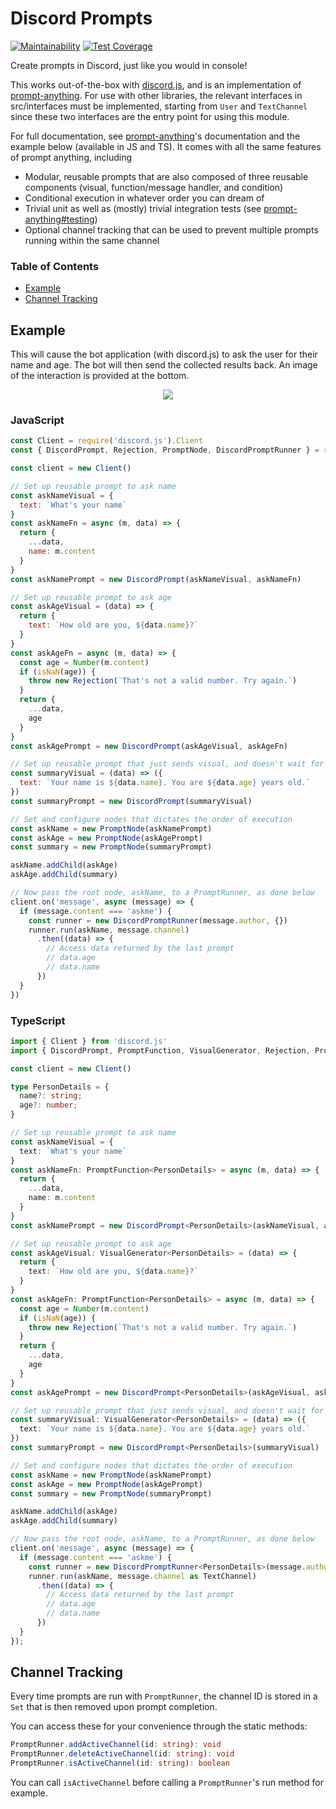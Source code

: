 # Discord Prompts
[![Maintainability](https://api.codeclimate.com/v1/badges/c4c08e63d9d7078a3b5b/maintainability)](https://codeclimate.com/github/synzen/discord.js-prompts/maintainability)
[![Test Coverage](https://api.codeclimate.com/v1/badges/c4c08e63d9d7078a3b5b/test_coverage)](https://codeclimate.com/github/synzen/discord.js-prompts/test_coverage)

Create prompts in Discord, just like you would in console!

This works out-of-the-box with [discord.js](https://discord.js.org/#/), and is an implementation of [prompt-anything](https://github.com/synzen/prompt-anything). For use with other libraries, the relevant interfaces in src/interfaces must be implemented, starting from `User` and `TextChannel` since these two interfaces are the entry point for using this module.

For full documentation, see [prompt-anything](https://github.com/synzen/prompt-anything)'s documentation and the example below (available in JS and TS). It comes with all the same features of prompt anything, including

- Modular, reusable prompts that are also composed of three reusable components (visual, function/message handler, and condition)
- Conditional execution in whatever order you can dream of
- Trivial unit as well as (mostly) trivial integration tests (see [prompt-anything#testing](https://github.com/synzen/prompt-anything#testing))
- Optional channel tracking that can be used to prevent multiple prompts running within the same channel

### Table of Contents

- [Example](#example)
- [Channel Tracking](#channel-tracking)

## Example

This will cause the bot application (with discord.js) to ask the user for their name and age. The bot will then send the collected results back. An image of the interaction is provided at the bottom.

<p align="center">
  <img src="https://i.imgur.com/DCydxh5.png">
</p>


### JavaScript
```js
const Client = require('discord.js').Client
const { DiscordPrompt, Rejection, PromptNode, DiscordPromptRunner } = require('discord-prompts')

const client = new Client()

// Set up reusable prompt to ask name
const askNameVisual = {
  text: `What's your name`
}
const askNameFn = async (m, data) => {
  return {
    ...data,
    name: m.content
  }
}
const askNamePrompt = new DiscordPrompt(askNameVisual, askNameFn)

// Set up reusable prompt to ask age
const askAgeVisual = (data) => {
  return {
    text: `How old are you, ${data.name}?`
  }
}
const askAgeFn = async (m, data) => {
  const age = Number(m.content)
  if (isNaN(age)) {
    throw new Rejection(`That's not a valid number. Try again.`)
  }
  return {
    ...data,
    age
  }
}
const askAgePrompt = new DiscordPrompt(askAgeVisual, askAgeFn)

// Set up reusable prompt that just sends visual, and doesn't wait for input
const summaryVisual = (data) => ({
  text: `Your name is ${data.name}. You are ${data.age} years old.`
})
const summaryPrompt = new DiscordPrompt(summaryVisual)

// Set and configure nodes that dictates the order of execution
const askName = new PromptNode(askNamePrompt)
const askAge = new PromptNode(askAgePrompt)
const summary = new PromptNode(summaryPrompt)

askName.addChild(askAge)
askAge.addChild(summary)

// Now pass the root node, askName, to a PromptRunner, as done below
client.on('message', async (message) => {
  if (message.content === 'askme') {
    const runner = new DiscordPromptRunner(message.author, {})
    runner.run(askName, message.channel)
      .then((data) => {
        // Access data returned by the last prompt
        // data.age
        // data.name
      })
  }
})
```

### TypeScript
```ts
import { Client } from 'discord.js'
import { DiscordPrompt, PromptFunction, VisualGenerator, Rejection, PromptNode, DiscordPromptRunner, TextChannel } from 'discord-prompts';

const client = new Client()

type PersonDetails = {
  name?: string;
  age?: number;
}

// Set up reusable prompt to ask name
const askNameVisual = {
  text: `What's your name`
}
const askNameFn: PromptFunction<PersonDetails> = async (m, data) => {
  return {
    ...data,
    name: m.content
  }
}
const askNamePrompt = new DiscordPrompt<PersonDetails>(askNameVisual, askNameFn)

// Set up reusable prompt to ask age
const askAgeVisual: VisualGenerator<PersonDetails> = (data) => {
  return {
    text: `How old are you, ${data.name}?`
  }
}
const askAgeFn: PromptFunction<PersonDetails> = async (m, data) => {
  const age = Number(m.content)
  if (isNaN(age)) {
    throw new Rejection(`That's not a valid number. Try again.`)
  }
  return {
    ...data,
    age
  }
}
const askAgePrompt = new DiscordPrompt<PersonDetails>(askAgeVisual, askAgeFn)

// Set up reusable prompt that just sends visual, and doesn't wait for input
const summaryVisual: VisualGenerator<PersonDetails> = (data) => ({
  text: `Your name is ${data.name}. You are ${data.age} years old.`
})
const summaryPrompt = new DiscordPrompt<PersonDetails>(summaryVisual)

// Set and configure nodes that dictates the order of execution
const askName = new PromptNode(askNamePrompt)
const askAge = new PromptNode(askAgePrompt)
const summary = new PromptNode(summaryPrompt)

askName.addChild(askAge)
askAge.addChild(summary)

// Now pass the root node, askName, to a PromptRunner, as done below
client.on('message', async (message) => {
  if (message.content === 'askme') {
    const runner = new DiscordPromptRunner<PersonDetails>(message.author, {})
    runner.run(askName, message.channel as TextChannel)
      .then((data) => {
        // Access data returned by the last prompt
        // data.age
        // data.name
      })
  }
});
```

## Channel Tracking

Every time prompts are run with `PromptRunner`, the channel ID is stored in a `Set` that is then removed upon prompt completion.

You can access these for your convenience through the static methods:

```ts
PromptRunner.addActiveChannel(id: string): void
PromptRunner.deleteActiveChannel(id: string): void
PromptRunner.isActiveChannel(id: string): boolean
```

You can call `isActiveChannel` before calling a `PromptRunner`'s run method for example.

